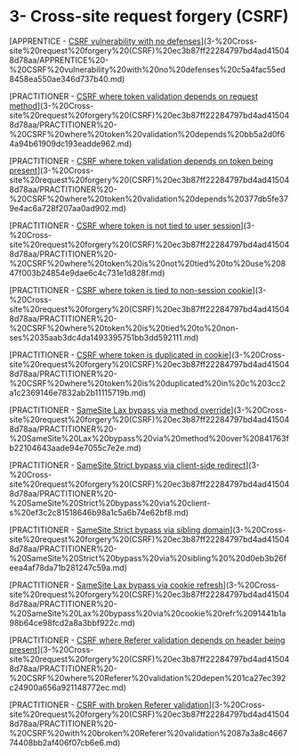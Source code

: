 # 3- Cross-site request forgery (CSRF)

[APPRENTICE - [CSRF vulnerability with no defenses](https://portswigger.net/web-security/csrf/lab-no-defenses)](3-%20Cross-site%20request%20forgery%20(CSRF)%20ec3b87ff22284797bd4ad415048d78aa/APPRENTICE%20-%20CSRF%20vulnerability%20with%20no%20defenses%20c5a4fac55ed8458ea550ae346d737b40.md)

[PRACTITIONER - [CSRF where token validation depends on request method](https://portswigger.net/web-security/csrf/bypassing-token-validation/lab-token-validation-depends-on-request-method)](3-%20Cross-site%20request%20forgery%20(CSRF)%20ec3b87ff22284797bd4ad415048d78aa/PRACTITIONER%20-%20CSRF%20where%20token%20validation%20depends%20bb5a2d0f64a94b61909dc193eadde962.md)

[PRACTITIONER - [CSRF where token validation depends on token being present](https://portswigger.net/web-security/csrf/bypassing-token-validation/lab-token-validation-depends-on-token-being-present)](3-%20Cross-site%20request%20forgery%20(CSRF)%20ec3b87ff22284797bd4ad415048d78aa/PRACTITIONER%20-%20CSRF%20where%20token%20validation%20depends%20377db5fe379e4ac6a728f207aa0ad902.md)

[PRACTITIONER - [CSRF where token is not tied to user session](https://portswigger.net/web-security/csrf/bypassing-token-validation/lab-token-not-tied-to-user-session)](3-%20Cross-site%20request%20forgery%20(CSRF)%20ec3b87ff22284797bd4ad415048d78aa/PRACTITIONER%20-%20CSRF%20where%20token%20is%20not%20tied%20to%20use%20847f003b24854e9dae6c4c731e1d828f.md)

[PRACTITIONER - [CSRF where token is tied to non-session cookie](https://portswigger.net/web-security/csrf/bypassing-token-validation/lab-token-tied-to-non-session-cookie)](3-%20Cross-site%20request%20forgery%20(CSRF)%20ec3b87ff22284797bd4ad415048d78aa/PRACTITIONER%20-%20CSRF%20where%20token%20is%20tied%20to%20non-ses%2035aab3dc4da1493395751bb3dd592111.md)

[PRACTITIONER - [CSRF where token is duplicated in cookie](https://portswigger.net/web-security/csrf/bypassing-token-validation/lab-token-duplicated-in-cookie)](3-%20Cross-site%20request%20forgery%20(CSRF)%20ec3b87ff22284797bd4ad415048d78aa/PRACTITIONER%20-%20CSRF%20where%20token%20is%20duplicated%20in%20c%203cc2a1c2369146e7832ab2b11115719b.md)

[PRACTITIONER - [SameSite Lax bypass via method override](https://portswigger.net/web-security/csrf/bypassing-samesite-restrictions/lab-samesite-lax-bypass-via-method-override)](3-%20Cross-site%20request%20forgery%20(CSRF)%20ec3b87ff22284797bd4ad415048d78aa/PRACTITIONER%20-%20SameSite%20Lax%20bypass%20via%20method%20over%20841763fb22104643aade94e7055c7e2e.md)

[PRACTITIONER - [SameSite Strict bypass via client-side redirect](https://portswigger.net/web-security/csrf/bypassing-samesite-restrictions/lab-samesite-strict-bypass-via-client-side-redirect)](3-%20Cross-site%20request%20forgery%20(CSRF)%20ec3b87ff22284797bd4ad415048d78aa/PRACTITIONER%20-%20SameSite%20Strict%20bypass%20via%20client-s%20ef3c2c81518646b98a1c5a6b74e62bf8.md)

[PRACTITIONER - [SameSite Strict bypass via sibling domain](https://portswigger.net/web-security/csrf/bypassing-samesite-restrictions/lab-samesite-strict-bypass-via-sibling-domain)](3-%20Cross-site%20request%20forgery%20(CSRF)%20ec3b87ff22284797bd4ad415048d78aa/PRACTITIONER%20-%20SameSite%20Strict%20bypass%20via%20sibling%20%20d0eb3b26feea4af78da71b281247c59a.md)

[PRACTITIONER - [SameSite Lax bypass via cookie refresh](https://portswigger.net/web-security/csrf/bypassing-samesite-restrictions/lab-samesite-strict-bypass-via-cookie-refresh)](3-%20Cross-site%20request%20forgery%20(CSRF)%20ec3b87ff22284797bd4ad415048d78aa/PRACTITIONER%20-%20SameSite%20Lax%20bypass%20via%20cookie%20refr%2091441b1a98b64ce98fcd2a8a3bbf922c.md)

[PRACTITIONER - [CSRF where Referer validation depends on header being present](https://portswigger.net/web-security/csrf/bypassing-referer-based-defenses/lab-referer-validation-depends-on-header-being-present)](3-%20Cross-site%20request%20forgery%20(CSRF)%20ec3b87ff22284797bd4ad415048d78aa/PRACTITIONER%20-%20CSRF%20where%20Referer%20validation%20depen%201ca27ec392c24900a656a921148772ec.md)

[PRACTITIONER - [CSRF with broken Referer validation](https://portswigger.net/web-security/csrf/bypassing-referer-based-defenses/lab-referer-validation-broken)](3-%20Cross-site%20request%20forgery%20(CSRF)%20ec3b87ff22284797bd4ad415048d78aa/PRACTITIONER%20-%20CSRF%20with%20broken%20Referer%20validation%2087a3a8c466774408bb2af406f07cb6e6.md)